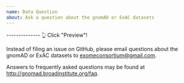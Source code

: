 ```yaml
---
name: Data Question
about: Ask a question about the gnomAD or ExAC datasets
---
```


-------------- 👆 Click "Preview"!

Instead of filing an issue on GitHub, please email questions about the
gnomAD or ExAC datasets to [exomeconsortium@gmail.com](mailto:exomeconsortium@gmail.com).

Answers to frequently asked questions may be found at http://gnomad.broadinstitute.org/faq.
